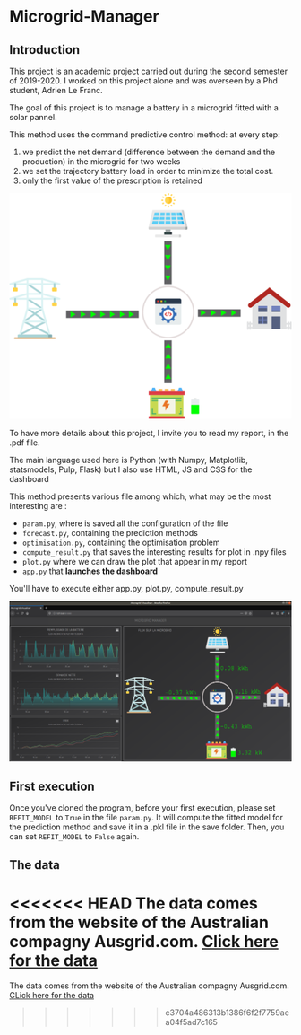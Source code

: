 # Microgrid-Manager

## Introduction

This project is an academic project carried out during the second semester of 2019-2020.
I worked on this project alone and was overseen by a Phd student, Adrien Le Franc.

The goal of this project is to manage a battery in a microgrid fitted with a solar pannel.

This method uses the command predictive control method: at every step:
  1. we predict the net demand (difference between the demand and the production) in the microgrid for two weeks
  2. we set the trajectory battery load in order to minimize the total cost.
  3. only the first value of the prescription is retained

![alt text](shema.png)

To have more details about this project, I invite you to read my report, in the .pdf file.

The main language used here is Python (with Numpy, Matplotlib, statsmodels, Pulp, Flask) but I also use HTML, JS and CSS for the dashboard

This method presents various file among which, what may be the most interesting are :
  - `param.py`, where is saved all the configuration of the file
  - `forecast.py`, containing the prediction methods
  - `optimisation.py`, containing the optimisation problem
  - `compute_result.py` that saves the interesting results for plot in .npy files
  - `plot.py` where we can draw the plot that appear in my report
  - `app.py` that **launches the dashboard**

You'll have to execute either app.py, plot.py, compute_result.py


![alt text](dashboard.png)

## First execution

Once you've cloned the program, before your first execution, please set `REFIT_MODEL` to `True` in the file `param.py`. It will compute the fitted model for the prediction method and save it in a .pkl file in the save folder. Then, you can set `REFIT_MODEL` to `False` again.


## The data

<<<<<<< HEAD
The data comes from the website of the Australian compagny Ausgrid.com. [Click here for the data](https://www.ausgrid.com.au/Industry/Our-Research/Data-to-share/Solar-home-electricity-data)
=======
The data comes from the website of the Australian compagny Ausgrid.com. [CLick here for the data](https://www.ausgrid.com.au/Industry/Our-Research/Data-to-share/Solar-home-electricity-data)
>>>>>>> c3704a486313b1386f6f2f7759aea04f5ad7c165
